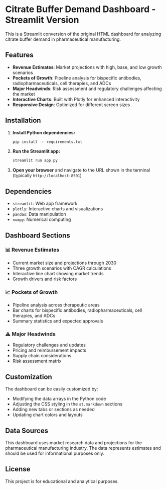 # Citrate Buffer Demand Dashboard - Streamlit Version

This is a Streamlit conversion of the original HTML dashboard for analyzing citrate buffer demand in pharmaceutical manufacturing.

## Features

- **Revenue Estimates**: Market projections with high, base, and low growth scenarios
- **Pockets of Growth**: Pipeline analysis for bispecific antibodies, radiopharmaceuticals, cell therapies, and ADCs
- **Major Headwinds**: Risk assessment and regulatory challenges affecting the market
- **Interactive Charts**: Built with Plotly for enhanced interactivity
- **Responsive Design**: Optimized for different screen sizes

## Installation

1. **Install Python dependencies:**
   ```bash
   pip install -r requirements.txt
   ```

2. **Run the Streamlit app:**
   ```bash
   streamlit run app.py
   ```

3. **Open your browser** and navigate to the URL shown in the terminal (typically `http://localhost:8501`)

## Dependencies

- `streamlit`: Web app framework
- `plotly`: Interactive charts and visualizations
- `pandas`: Data manipulation
- `numpy`: Numerical computing

## Dashboard Sections

### 📊 Revenue Estimates
- Current market size and projections through 2030
- Three growth scenarios with CAGR calculations
- Interactive line chart showing market trends
- Growth drivers and risk factors

### 📈 Pockets of Growth
- Pipeline analysis across therapeutic areas
- Bar charts for bispecific antibodies, radiopharmaceuticals, cell therapies, and ADCs
- Summary statistics and expected approvals

### ⚠️ Major Headwinds
- Regulatory challenges and updates
- Pricing and reimbursement impacts
- Supply chain considerations
- Risk assessment matrix

## Customization

The dashboard can be easily customized by:
- Modifying the data arrays in the Python code
- Adjusting the CSS styling in the `st.markdown` sections
- Adding new tabs or sections as needed
- Updating chart colors and layouts

## Data Sources

This dashboard uses market research data and projections for the pharmaceutical manufacturing industry. The data represents estimates and should be used for informational purposes only.

## License

This project is for educational and analytical purposes.
